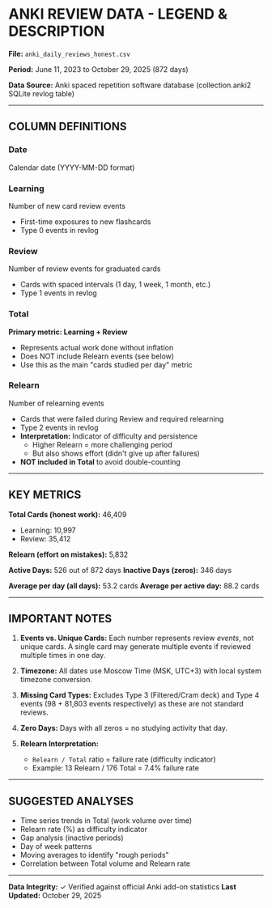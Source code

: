 # ANKI REVIEW DATA - LEGEND & DESCRIPTION

**File:** `anki_daily_reviews_honest.csv`

**Period:** June 11, 2023 to October 29, 2025 (872 days)

**Data Source:** Anki spaced repetition software database (collection.anki2 SQLite revlog table)

---

## COLUMN DEFINITIONS

### Date
Calendar date (YYYY-MM-DD format)

### Learning
Number of new card review events
- First-time exposures to new flashcards
- Type 0 events in revlog

### Review
Number of review events for graduated cards
- Cards with spaced intervals (1 day, 1 week, 1 month, etc.)
- Type 1 events in revlog

### Total
**Primary metric: Learning + Review**
- Represents actual work done without inflation
- Does NOT include Relearn events (see below)
- Use this as the main "cards studied per day" metric

### Relearn
Number of relearning events
- Cards that were failed during Review and required relearning
- Type 2 events in revlog
- **Interpretation:** Indicator of difficulty and persistence
  - Higher Relearn = more challenging period
  - But also shows effort (didn't give up after failures)
- **NOT included in Total** to avoid double-counting

---

## KEY METRICS

**Total Cards (honest work):** 46,409
- Learning: 10,997
- Review: 35,412

**Relearn (effort on mistakes):** 5,832

**Active Days:** 526 out of 872 days
**Inactive Days (zeros):** 346 days

**Average per day (all days):** 53.2 cards
**Average per active day:** 88.2 cards

---

## IMPORTANT NOTES

1. **Events vs. Unique Cards:** Each number represents review *events*, not unique cards. A single card may generate multiple events if reviewed multiple times in one day.

2. **Timezone:** All dates use Moscow Time (MSK, UTC+3) with local system timezone conversion.

3. **Missing Card Types:** Excludes Type 3 (Filtered/Cram deck) and Type 4 events (98 + 81,803 events respectively) as these are not standard reviews.

4. **Zero Days:** Days with all zeros = no studying activity that day.

5. **Relearn Interpretation:**
   - `Relearn / Total` ratio = failure rate (difficulty indicator)
   - Example: 13 Relearn / 176 Total = 7.4% failure rate

---

## SUGGESTED ANALYSES

- Time series trends in Total (work volume over time)
- Relearn rate (%) as difficulty indicator
- Gap analysis (inactive periods)
- Day of week patterns
- Moving averages to identify "rough periods"
- Correlation between Total volume and Relearn rate

---

**Data Integrity:** ✓ Verified against official Anki add-on statistics
**Last Updated:** October 29, 2025
